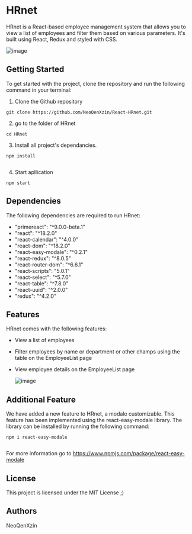 # HRnet

HRnet is a React-based employee management system that allows you to view a list of employees and filter them based on various parameters. It's built using React, Redux and styled with CSS.





![image](https://github.com/NeoQenXzin/React-HRnet/assets/66415285/d27875ec-042e-49dc-aa4c-b054251cba9d)




## Getting Started

To get started with the project, clone the repository and run the following command in your terminal:

1. Clone the Github repository

```
git clone https://github.com/NeoQenXzin/React-HRnet.git

```

2.  go to the folder of HRnet

```
cd HRnet

```

3. Install all project's dependancies.

```
npm install


```

4. Start apllication

```
npm start

```

## Dependencies

The following dependencies are required to run HRnet:

- "primereact": "^9.0.0-beta.1"
- "react": "^18.2.0"
- "react-calendar": "^4.0.0"
- "react-dom": "^18.2.0"
- "react-easy-modale": "^0.2.1"
- "react-redux": "^8.0.5"
- "react-router-dom": "^6.6.1"
- "react-scripts": "5.0.1"
- "react-select": "^5.7.0"
- "react-table": "^7.8.0"
- "react-uuid": "^2.0.0"
- "redux": "^4.2.0"

## Features

HRnet comes with the following features:

- View a list of employees
- Filter employees by name or department or other champs using the table on the EmployeeList page
- View employee details on the EmployeeList page



  ![image](https://github.com/NeoQenXzin/React-HRnet/assets/66415285/37949860-3b8b-4606-a959-22d4a8493ef4)


  

## Additional Feature

We have added a new feature to HRnet, a modale customizable. This feature has been implemented using the react-easy-modale library. The library can be installed by running the following command:

```
npm i react-easy-modale


```

For more information go to https://www.npmjs.com/package/react-easy-modale

## License

This project is licensed under the MIT License ;)

## Authors

NeoQenXzin
